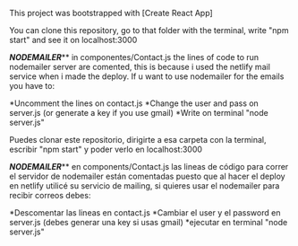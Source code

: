 This project was bootstrapped with [Create React App]

You can clone this repository, go to that folder with the terminal, write "npm start" and see it on localhost:3000

***********NODEMAILER*************
in componentes/Contact.js the lines of code to run nodemailer server are comented, this is because i used the netlify mail service when i made the deploy. If u want to use nodemailer for the emails you have to:

*Uncomment the lines on contact.js
*Change the user and pass on server.js (or generate a key if you use gmail)
*Write on terminal "node server.js"


Puedes clonar este repositorio, dirigirte a esa carpeta con la terminal, escribir "npm start" y poder verlo en localhost:3000

***********NODEMAILER*************
en components/Contact.js las lineas de código para correr el servidor de nodemailer están comentadas puesto que al hacer el deploy en netlify utilicé su servicio de mailing, si quieres usar el nodemailer para recibir correos debes:

*Descomentar las lineas en contact.js
*Cambiar el user y el password en server.js (debes generar una key si usas gmail)
*ejecutar en terminal "node server.js"



